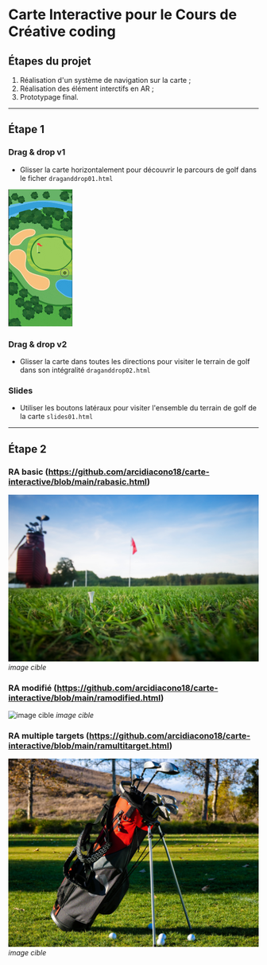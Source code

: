 # Carte Interactive pour le Cours de Créative coding

## Étapes du projet
1. Réalisation d'un système de navigation sur la carte ; 
2. Réalisation des élément interctifs en AR ; 
3. Prototypage final.

---
## Étape 1

### Drag & drop v1
- Glisser la carte horizontalement pour découvrir le parcours de golf dans le ficher `draganddrop01.html`

![gif](img/draganddrop01.gif)

### Drag & drop v2
- Glisser la carte dans toutes les directions pour visiter le terrain de golf dans son intégralité `draganddrop02.html`

### Slides
- Utiliser les boutons latéraux pour visiter l'ensemble du terrain de golf de la carte `slides01.html`

---
## Étape 2

### RA basic (https://github.com/arcidiacono18/carte-interactive/blob/main/rabasic.html)

![image cible](./img/golfBallFlag.jpg)
*image cible*


### RA modifié (https://github.com/arcidiacono18/carte-interactive/blob/main/ramodified.html)

![image cible](./img/golfCart.jpg)
*image cible*

### RA multiple targets (https://github.com/arcidiacono18/carte-interactive/blob/main/ramultitarget.html)

![image cible](./img/glofClubs.jpg)
*image cible*


